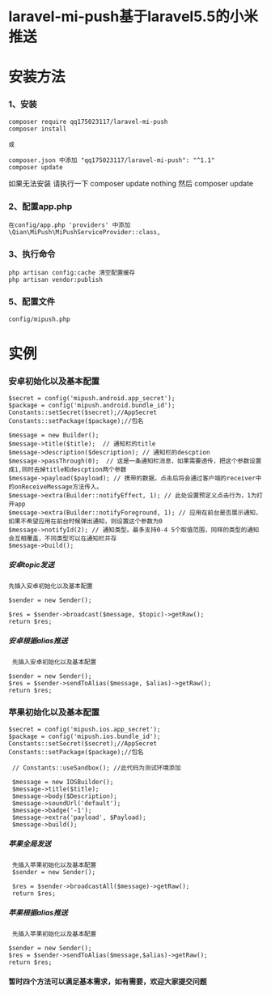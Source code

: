 # laravel-mi-push基于laravel5.5的小米推送

# 安装方法
### 1、安装
    composer require qq175023117/laravel-mi-push    
    composer install
    
    或
    
    composer.json 中添加 "qq175023117/laravel-mi-push": "^1.1"  
    composer update 

 如果无法安装 请执行一下 composer update nothing 然后 composer update
 
 
###  2、配置app.php

    在config/app.php 'providers' 中添加 \Qian\MiPush\MiPushServiceProvider::class,
   
   
###  3、执行命令
    php artisan config:cache 清空配置缓存 
    php artisan vendor:publish 

###  5、配置文件
    config/mipush.php

# 实例

### 安卓初始化以及基本配置

    $secret = config('mipush.android.app_secret');
    $package = config('mipush.android.bundle_id');
    Constants::setSecret($secret);//AppSecret
    Constants::setPackage($package);//包名
    
    $message = new Builder();
    $message->title($title);  // 通知栏的title
    $message->description($description); // 通知栏的descption
    $message->passThrough(0);  // 这是一条通知栏消息，如果需要透传，把这个参数设置成1,同时去掉title和descption两个参数
    $message->payload($payload); // 携带的数据，点击后将会通过客户端的receiver中的onReceiveMessage方法传入。
    $message->extra(Builder::notifyEffect, 1); // 此处设置预定义点击行为，1为打开app
    $message->extra(Builder::notifyForeground, 1); // 应用在前台是否展示通知，如果不希望应用在前台时候弹出通知，则设置这个参数为0
    $message->notifyId(2); // 通知类型。最多支持0-4 5个取值范围，同样的类型的通知会互相覆盖，不同类型可以在通知栏并存
    $message->build();
        
##### 安卓topic发送

    先插入安卓初始化以及基本配置
            
    $sender = new Sender();
  
    $res = $sender->broadcast($message, $topic)->getRaw();
    return $res;

##### 安卓根据alias推送
    
     先插入安卓初始化以及基本配置
    
    $sender = new Sender();
    $res = $sender->sendToAlias($message, $alias)->getRaw();
    return $res;
    
### 苹果初始化以及基本配置

    $secret = config('mipush.ios.app_secret');
    $package = config('mipush.ios.bundle_id');
    Constants::setSecret($secret);//AppSecret
    Constants::setPackage($package);//包名
    
     // Constants::useSandbox(); //此代码为测试环境添加
     
     $message = new IOSBuilder();
     $message->title($title);
     $message->body($Description);
     $message->soundUrl('default');
     $message->badge('-1');
     $message->extra('payload', $Payload);
     $message->build();
     
##### 苹果全局发送
     
     先插入苹果初始化以及基本配置
     $sender = new Sender();

     $res = $sender->broadcastAll($message)->getRaw();
     return $res;


##### 苹果根据alias推送
        
     先插入苹果初始化以及基本配置
     
    $sender = new Sender();
    $res = $sender->sendToAlias($message,$alias)->getRaw();
    return $res;

#### 暂时四个方法可以满足基本需求，如有需要，欢迎大家提交问题